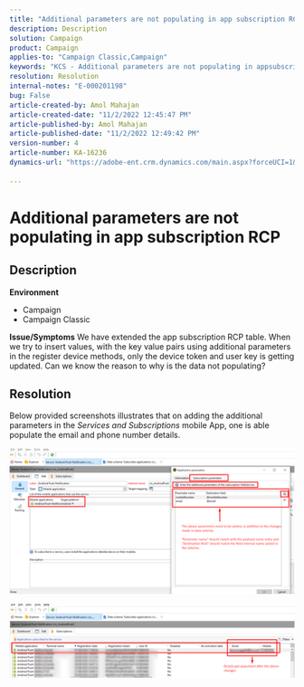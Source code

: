 ```yaml
---
title: "Additional parameters are not populating in app subscription RCP"
description: Description
solution: Campaign
product: Campaign
applies-to: "Campaign Classic,Campaign"
keywords: "KCS - Additional parameters are not populating in appsubscription Rcp ACC"
resolution: Resolution
internal-notes: "E-000201198"
bug: False
article-created-by: Amol Mahajan
article-created-date: "11/2/2022 12:45:47 PM"
article-published-by: Amol Mahajan
article-published-date: "11/2/2022 12:49:42 PM"
version-number: 4
article-number: KA-16236
dynamics-url: "https://adobe-ent.crm.dynamics.com/main.aspx?forceUCI=1&pagetype=entityrecord&etn=knowledgearticle&id=6e46d644-ac5a-ed11-9561-6045bd006a22"

---
```

# Additional parameters are not populating in app subscription RCP

## Description

<b>Environment</b>
- Campaign
- Campaign Classic

<b>Issue/Symptoms</b>
We have extended the app subscription RCP table. When we try to insert values, with the key value pairs using additional parameters in the register device methods, only the device token and user key is getting updated. Can we know the reason to why is the data not populating?


## Resolution


Below provided screenshots illustrates that on adding the additional parameters in the *Services and Subscriptions* mobile App, one is able populate the email and phone number details.



![](assets/bc1c5473-4bd0-ec11-a7b5-00224809c556.png)



![](assets/ddd78ad4-4bd0-ec11-a7b5-00224809c556.png)
